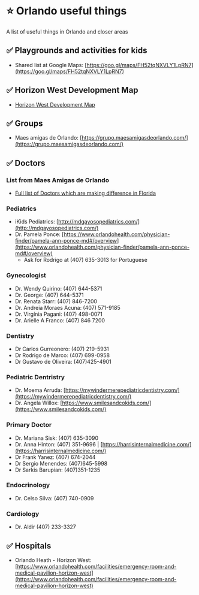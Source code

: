 # ⭐ Orlando useful things
A list of useful things in Orlando and closer areas

## ✅ Playgrounds and activities for kids

* Shared list at Google Maps: [https://goo.gl/maps/FH52tqNXVLY1LpRN7](https://goo.gl/maps/FH52tqNXVLY1LpRN7)

## ✅ Horizon West Development Map

* [Horizon West Development Map](https://www.google.com/maps/d/u/0/viewer?mid=175-Q6tFBOSnJPT0DZH7_OSF0UM4J_fHH&ll=28.390415328844803%2C-81.60197213790609&z=13)

## ✅ Groups

* Maes amigas de Orlando: [https://grupo.maesamigasdeorlando.com/](https://grupo.maesamigasdeorlando.com/)

## ✅ Doctors

### List from Maes Amigas de Orlando

* [Full list of Doctors which are making difference in Florida](https://maesamigasdeorlando.com/medicos-que-fazem-a-diferenca-na-florida/)

### Pediatrics

* iKids Pediatrics: [http://mdgayosopediatrics.com/](http://mdgayosopediatrics.com/)
* Dr. Pamela Ponce: [https://www.orlandohealth.com/physician-finder/pamela-ann-ponce-md#/overview](https://www.orlandohealth.com/physician-finder/pamela-ann-ponce-md#/overview)
  * Ask for Rodrigo at (407) 635-3013 for Portuguese

### Gynecologist

* Dr. Wendy Quirino: (407) 644-5371
* Dr. George: (407) 644-5371
* Dr. Renata Starr: (407) 846-7200
* Dr. Andreia Moraes Acuna: (407) 571-9185
* Dr. Virgínia Pagani: (407) 498-0071
* Dr. Arielle A Franco: (407) 846 7200

### Dentistry

* Dr Carlos Gurreonero: (407) 219-5931 
* Dr Rodrigo de Marco: (407) 699-0958 
* Dr Gustavo de Oliveira: (407)425-4901

### Pediatric Dentristry

* Dr. Moema Arruda: [https://mywindermerepediatricdentistry.com/](https://mywindermerepediatricdentistry.com/)
* Dr. Angela Willox: [https://www.smilesandcokids.com/](https://www.smilesandcokids.com/)

### Primary Doctor

* Dr. Mariana Sisk: (407) 635-3090
* Dr. Anna Hinton: (407) 351-9696 | [https://harrisinternalmedicine.com/](https://harrisinternalmedicine.com/)
* Dr Frank Yanez: (407) 674-2044 
* Dr Sergio Menendes: (407)645-5998 
* Dr Sarkis Barupian: (407)351-1235 

### Endocrinology

* Dr. Celso Silva: (407) 740-0909

### Cardiology

* Dr. Aldir (407) 233-3327 

## ✅ Hospitals

* Orlando Heath - Horizon West: [https://www.orlandohealth.com/facilities/emergency-room-and-medical-pavilion-horizon-west](https://www.orlandohealth.com/facilities/emergency-room-and-medical-pavilion-horizon-west)



